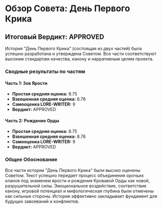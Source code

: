 # Обзор Совета: День Первого Крика

## Итоговый Вердикт: APPROVED

История "День Первого Крика" (состоящая из двух частей) была успешно разработана и утверждена Советом. Все части соответствуют высоким стандартам качества, канону и нарративным целям проекта.

### Сводные результаты по частям

#### Часть 1: Зов Ярости
- **Простая средняя оценка:** 8.75
- **Взвешенная средняя оценка:** 8.76
- **Самооценка LORE-WRITER:** 9
- **Вердикт:** APPROVED

#### Часть 2: Рождение Орды
- **Простая средняя оценка:** 8.75
- **Взвешенная средняя оценка:** 8.76
- **Самооценка LORE-WRITER:** 9
- **Вердикт:** APPROVED

### Общее Обоснование

Все части истории "День Первого Крика" были высоко оценены Советом. Текст успешно передает процесс объединения орочьих кланов под знаменем ярости и рождения Кровавой Орды как новой, разрушительной силы. Эмоциональное воздействие, соответствие канону, игровой потенциал и мифологическая глубина были отмечены как сильные стороны. История эффективно закладывает фундамент для будущих завоеваний и конфликтов.
